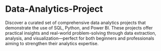 # Data-Analytics-Project
Discover a curated set of comprehensive data analytics projects that demonstrate the use of SQL, Python, and Power BI. These projects offer practical insights and real-world problem-solving through data extraction, analysis, and visualization—perfect for both beginners and professionals aiming to strengthen their analytics expertise.
